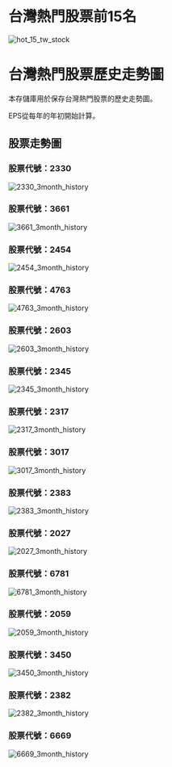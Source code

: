 # 台灣熱門股票前15名

![hot_15_tw_stock](https://github.com/weitsunglin/quick_analyze_taiwan_hot_stock/blob/main/top15_stocks_trade_value.png)

# 台灣熱門股票歷史走勢圖

本存儲庫用於保存台灣熱門股票的歷史走勢圖。

EPS從每年的年初開始計算。

## 股票走勢圖

### 股票代號：2330

![2330_3month_history](https://github.com/weitsunglin/quick_analyze_taiwan_hot_stock/blob/main/hot/2330_3month_history.png)

### 股票代號：3661

![3661_3month_history](https://github.com/weitsunglin/quick_analyze_taiwan_hot_stock/blob/main/hot/3661_3month_history.png)

### 股票代號：2454

![2454_3month_history](https://github.com/weitsunglin/quick_analyze_taiwan_hot_stock/blob/main/hot/2454_3month_history.png)

### 股票代號：4763

![4763_3month_history](https://github.com/weitsunglin/quick_analyze_taiwan_hot_stock/blob/main/hot/4763_3month_history.png)

### 股票代號：2603

![2603_3month_history](https://github.com/weitsunglin/quick_analyze_taiwan_hot_stock/blob/main/hot/2603_3month_history.png)

### 股票代號：2345

![2345_3month_history](https://github.com/weitsunglin/quick_analyze_taiwan_hot_stock/blob/main/hot/2345_3month_history.png)

### 股票代號：2317

![2317_3month_history](https://github.com/weitsunglin/quick_analyze_taiwan_hot_stock/blob/main/hot/2317_3month_history.png)

### 股票代號：3017

![3017_3month_history](https://github.com/weitsunglin/quick_analyze_taiwan_hot_stock/blob/main/hot/3017_3month_history.png)

### 股票代號：2383

![2383_3month_history](https://github.com/weitsunglin/quick_analyze_taiwan_hot_stock/blob/main/hot/2383_3month_history.png)

### 股票代號：2027

![2027_3month_history](https://github.com/weitsunglin/quick_analyze_taiwan_hot_stock/blob/main/hot/2027_3month_history.png)

### 股票代號：6781

![6781_3month_history](https://github.com/weitsunglin/quick_analyze_taiwan_hot_stock/blob/main/hot/6781_3month_history.png)

### 股票代號：2059

![2059_3month_history](https://github.com/weitsunglin/quick_analyze_taiwan_hot_stock/blob/main/hot/2059_3month_history.png)

### 股票代號：3450

![3450_3month_history](https://github.com/weitsunglin/quick_analyze_taiwan_hot_stock/blob/main/hot/3450_3month_history.png)

### 股票代號：2382

![2382_3month_history](https://github.com/weitsunglin/quick_analyze_taiwan_hot_stock/blob/main/hot/2382_3month_history.png)

### 股票代號：6669

![6669_3month_history](https://github.com/weitsunglin/quick_analyze_taiwan_hot_stock/blob/main/hot/6669_3month_history.png)

